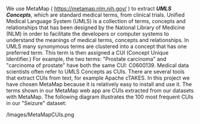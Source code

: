 
We use MetaMap ( https://metamap.nlm.nih.gov/ ) to extract **_UMLS Concepts_**, which are standard medical terms, from clinical trials. Unified Medical Language System (UMLS) is a collection of terms, concepts and relationships that has been designed by the National Library of Medicine (NLM) in order to facilitate the developers or computer systems to understand the meanings of medical terms, concepts and relationships. In UMLS many synonymous terms are clustered into a concept that has one preferred term. This term is then assigned a CUI (Concept Unique Identifier.) For example, the two terms: "Prostate carcinoma" and "carcinoma of prostate" have both the same CUI: C0600139. Medical data scientists often refer to UMLS Concepts as CUIs. There are several tools that extract CUIs from text, for example Apache cTAKES. In this project we have chosen MetaMap because it is relatively easy to install and use it. The terms shown in our MetaMap web app are CUIs extracted from our datasets with MetaMap. The following diagram illustrates the 100 most frequent CUIs in our "Seizure" dataset:

/Images/MetaMapCUIs.png

